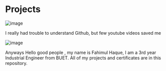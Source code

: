 # Projects
![image](https://github.com/FH-Prottay/Projects-and-Certificates/assets/170165987/737b2edd-5ff8-4601-acaa-a108f1b56121)

I really had trouble to understand Github, but few youtube videos saved me

![image](https://github.com/FH-Prottay/Projects-and-Certificates/assets/170165987/89d911ed-e40c-44d9-972d-dff4d4640db7) 


Anyways
Hello good people , my name is Fahimul Haque, I am a 3rd year Industrial Engineer from BUET.
All of my projects and certificates are in this repository.





